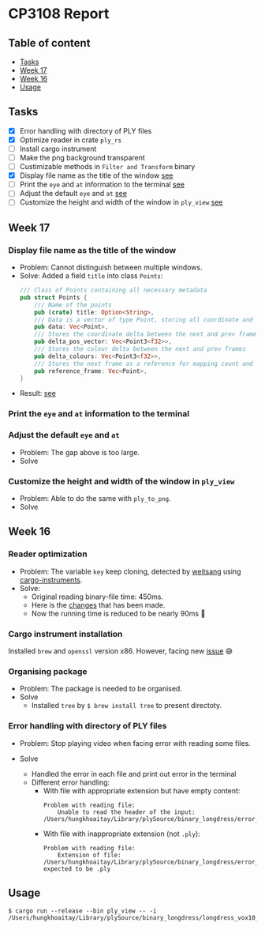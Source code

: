 # CP3108 Report

## Table of content
 - [Tasks](#tasks)
 - [Week 17](#week-17)
 - [Week 16](#week-16)
 - [Usage](#usage)

## Tasks
 - [x] Error handling with directory of PLY files
 - [x] Optimize reader in crate `ply_rs`
 - [ ] Install cargo instrument 
 - [ ] Make the png background transparent
 - [ ] Custimizable methods in `Filter and Transform` binary
 - [x] Display file name as the title of the window [see](#display-file-name-as-the-title-of-the-window)
 - [ ] Print the `eye` and `at` information to the terminal [see](#print-the-eye-and-at-information-to-the-terminal)
 - [ ] Adjust the default `eye` and `at` [see](#adjust-the-default-eye-and-at)
 - [ ] Customize the height and width of the window in `ply_view` [see](#customize-the-height-and-width-of-the-window-in-ply_view)

## Week 17

### Display file name as the title of the window
 * Problem: Cannot distinguish between multiple windows.
 * Solve: Added a field `title` into class `Points`:
    ```rust
    /// Class of Points containing all necessary metadata
    pub struct Points {
        /// Name of the points
        pub (crate) title: Option<String>,
        /// Data is a vector of type Point, storing all coordinate and colour data
        pub data: Vec<Point>,
        /// Stores the coordinate delta between the next and prev frames
        pub delta_pos_vector: Vec<Point3<f32>>,
        /// Stores the colour delta between the next and prev frames
        pub delta_colours: Vec<Point3<f32>>,
        /// Stores the next frame as a reference for mapping count and unmapped points
        pub reference_frame: Vec<Point>,
    }
    ```
  * Result: [see](https://drive.google.com/file/d/1W5XLVwHE8DLXqaMqnyRMlT2cMRL79CkD/view?usp=sharing)
### Print the `eye` and `at` information to the terminal

### Adjust the default `eye` and `at`
 * Problem: The gap above is too large.
 * Solve

### Customize the height and width of the window in `ply_view`
 * Problem: Able to do the same with `ply_to_png`.
 * Solve


## Week 16

### Reader optimization
 * Problem: The variable `key` keep cloning, detected by [weitsang](https://github.com/weitsang) using [cargo-instruments](https://github.com/cmyr/cargo-instruments).
 * Solve:
   * Original reading binary-file time: 450ms.
   * Here is the [changes](https://github.com/Fluci/ply-rs/compare/master...hungkhoaitay:master) that has been made.
   * Now the running time is reduced to be nearly 90ms :zany_face:


### Cargo instrument installation
Installed `brew` and `openssl` version x86. However, facing new [issue](https://github.com/cmyr/cargo-instruments/issues/50) :sweat_smile:

### Organising package
* Problem: The package is needed to be organised.
* Solve
  * Installed `tree` by `$ brew install tree` to present directoty.

### Error handling with directory of PLY files
 * Problem: Stop playing video when facing error with reading some files.

 * Solve
   * Handled the error in each file and print out error in the terminal
   * Different error handling:
     * With file with appropriate extension but have empty content:
          ```
          Problem with reading file:
              Unable to read the header of the input: /Users/hungkhoaitay/Library/plySource/binary_longdress/error_file.ply
          ```
     * With file with inappropriate extension (not `.ply`):
          ```
          Problem with reading file:
              Extension of file: /Users/hungkhoaitay/Library/plySource/binary_longdress/error_file.txt expected to be .ply
          ```

## Usage
```{.}
$ cargo run --release --bin ply_view -- -i /Users/hungkhoaitay/Library/plySource/binary_longdress/longdress_vox10_1223.ply
```
